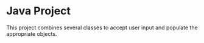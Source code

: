 # Java Project
 This project combines several classes to accept user 
 input and populate the appropriate objects.
